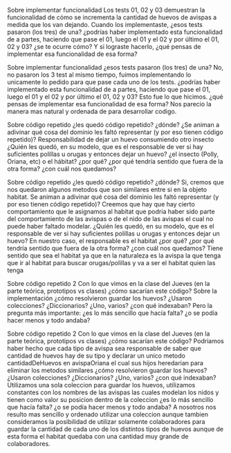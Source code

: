 Sobre implementar funcionalidad
Los tests 01, 02 y 03 demuestran la funcionalidad de cómo se incrementa la cantidad de huevos de avispas a medida que los van dejando. Cuando los implementaste, ¿esos tests pasaron (los tres) de una? ¿podrías haber implementado esta funcionalidad de a partes, haciendo que pase el 01, luego el 01 y el 02 y por último el 01, 02 y 03? ¿se te ocurre cómo? Y si lograste hacerlo, ¿qué pensas de implementar esa funcionalidad de esa forma?


Sobre implementar funcionalidad
¿esos tests pasaron (los tres) de una? No, no pasaron los 3 test al mismo tiempo, fuimos implementando lo unicamente lo pedido para que pase cada uno de los tests.
¿podrías haber implementado esta funcionalidad de a partes, haciendo que pase el 01, luego el 01 y el 02 y por último el 01, 02 y 03? Esto fue lo que hicimos.
¿qué pensas de implementar esa funcionalidad de esa forma? Nos parecio la manera mas natural y ordenada de para desarrollar codigo.


Sobre código repetido
¿les quedó código repetido? ¿dónde? ¿Se animan a adivinar qué cosa del dominio les faltó representar (y por eso tienen código repetido)? Responsabilidad de dejar un huevo consumiendo otro insecto ¿Quién les quedó, en su modelo, que es el responsable de ver si hay suficientes polillas u orugas y entonces dejar un huevo? ¿el insecto (Polly, Oriana, etc) o el hábitat? ¿por qué? ¿por qué tendría sentido que fuera de la otra forma? ¿con cuál nos quedamos?

Sobre código repetido
¿les quedó código repetido? ¿dónde? Si, cremos que nos quedaron algunos metodos que son similares entre si en la objeto habitat.
Se animan a adivinar qué cosa del dominio les faltó representar (y por eso tienen código repetido)? Creemos que hay que hay cierto comportamiento que le asignamos al habitat que podria haber sido parte del comportamiento de las avispas o de el nido de las avispas el cual no puede haber faltado modelar.
¿Quién les quedó, en su modelo, que es el responsable de ver si hay suficientes polillas u orugas y entonces dejar un huevo? En nuestro caso, el responsable es el habitat
¿por qué? ¿por qué tendría sentido que fuera de la otra forma? ¿con cuál nos quedamos? Tiene sentido que sea el habitat ya que en la naturaleza es la avispa la que tenga que ir al habitat para buscar orugas/polillas y va a ser el habitat quien las tenga


Sobre código repetido 2
Con lo que vimos en la clase del Jueves (en la parte teórica, prototipos vs clases) ¿cómo sacarían este código? Sobre la implementación ¿cómo resolvieron guardar los huevos? ¿Usaron colecciones? ¿Diccionarios? ¿Uno, varios? ¿con qué indexaban? Pero la pregunta más importante: ¿es lo más sencillo que hacía falta? ¿o se podía hacer menos y todo andaba?

Sobre código repetido 2
Con lo que vimos en la clase del Jueves (en la parte teórica, prototipos vs clases) ¿cómo sacarían este código? Podriamos haber hecho que cada tipo de avispa sea responsable de saber que cantidad de huevos hay de su tipo y declarar un unico metodo cantidadDeHuevos en avispaOriana el cual sus hijos heredarian para eliminar los metodos similares
¿cómo resolvieron guardar los huevos? ¿Usaron colecciones? ¿Diccionarios? ¿Uno, varios? ¿con qué indexaban? Utilizamos una sola coleccion para guardar los huevos, utilizamos constantes con los nombres de las avispas las cuales modelan los nidos y tienen como valor su posicion dentro de la coleccion
¿es lo más sencillo que hacía falta? ¿o se podía hacer menos y todo andaba? A nosotros nos resulto mas sencillo y ordenado utilizar una coleccion aunque tambien consideramos la posibilidad de utilizar solamente colaboradores para guardar la cantidad de cada uno de los distintos tipos de huevos aunque de esta forma el habitat quedaba con una cantidad muy grande de colaboradores.
